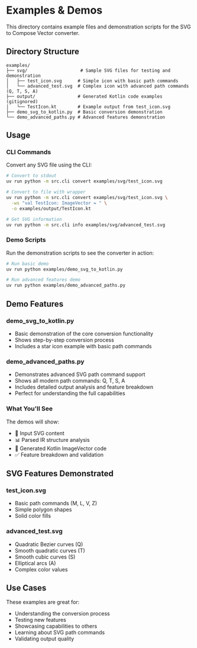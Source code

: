 # Examples & Demos

This directory contains example files and demonstration scripts for the SVG to Compose Vector converter.

## Directory Structure

```
examples/
├── svg/                    # Sample SVG files for testing and demonstration
│   ├── test_icon.svg      # Simple icon with basic path commands
│   └── advanced_test.svg  # Complex icon with advanced path commands (Q, T, S, A)
├── output/                # Generated Kotlin code examples (gitignored)
│   └── TestIcon.kt        # Example output from test_icon.svg
├── demo_svg_to_kotlin.py  # Basic conversion demonstration
└── demo_advanced_paths.py # Advanced features demonstration
```

## Usage

### CLI Commands

Convert any SVG file using the CLI:

```bash
# Convert to stdout
uv run python -m src.cli convert examples/svg/test_icon.svg

# Convert to file with wrapper
uv run python -m src.cli convert examples/svg/test_icon.svg \
  -ws "val TestIcon: ImageVector = " \
  -o examples/output/TestIcon.kt

# Get SVG information
uv run python -m src.cli info examples/svg/advanced_test.svg
```

### Demo Scripts

Run the demonstration scripts to see the converter in action:

```bash
# Run basic demo
uv run python examples/demo_svg_to_kotlin.py

# Run advanced features demo
uv run python examples/demo_advanced_paths.py
```

## Demo Features

### demo_svg_to_kotlin.py
- Basic demonstration of the core conversion functionality
- Shows step-by-step conversion process
- Includes a star icon example with basic path commands

### demo_advanced_paths.py  
- Demonstrates advanced SVG path command support
- Shows all modern path commands: Q, T, S, A
- Includes detailed output analysis and feature breakdown
- Perfect for understanding the full capabilities

### What You'll See

The demos will show:
- 📄 Input SVG content
- 📊 Parsed IR structure analysis  
- 🚀 Generated Kotlin ImageVector code
- ✅ Feature breakdown and validation

## SVG Features Demonstrated

### test_icon.svg
- Basic path commands (M, L, V, Z)
- Simple polygon shapes
- Solid color fills

### advanced_test.svg  
- Quadratic Bezier curves (Q)
- Smooth quadratic curves (T)
- Smooth cubic curves (S)
- Elliptical arcs (A)
- Complex color values

## Use Cases

These examples are great for:
- Understanding the conversion process
- Testing new features
- Showcasing capabilities to others
- Learning about SVG path commands
- Validating output quality